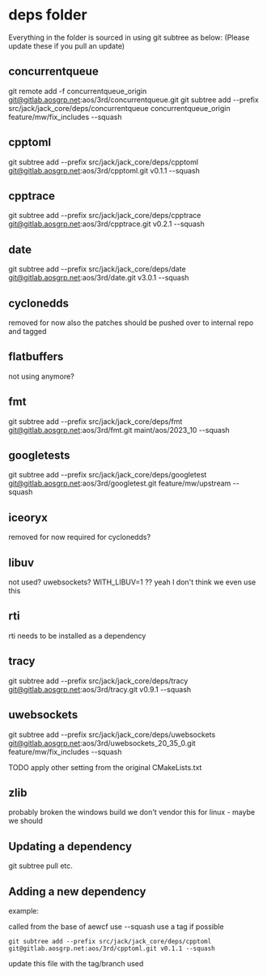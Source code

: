 # deps folder

Everything in the folder is sourced in using git subtree as below:
(Please update these if you pull an update)

## concurrentqueue
git remote add -f concurrentqueue_origin git@gitlab.aosgrp.net:aos/3rd/concurrentqueue.git
git subtree add --prefix src/jack/jack_core/deps/concurrentqueue concurrentqueue_origin feature/mw/fix_includes --squash

## cpptoml
git subtree add --prefix src/jack/jack_core/deps/cpptoml git@gitlab.aosgrp.net:aos/3rd/cpptoml.git v0.1.1 --squash

## cpptrace
git subtree add --prefix src/jack/jack_core/deps/cpptrace git@gitlab.aosgrp.net:aos/3rd/cpptrace.git v0.2.1 --squash

## date
git subtree add --prefix src/jack/jack_core/deps/date git@gitlab.aosgrp.net:aos/3rd/date.git v3.0.1 --squash

## cyclonedds
removed for now
also the patches should be pushed over to internal repo and tagged

## flatbuffers
not using anymore?

## fmt
git subtree add --prefix src/jack/jack_core/deps/fmt git@gitlab.aosgrp.net:aos/3rd/fmt.git maint/aos/2023_10 --squash

## googletests
git subtree add --prefix src/jack/jack_core/deps/googletest git@gitlab.aosgrp.net:aos/3rd/googletest.git feature/mw/upstream --squash

## iceoryx
removed for now
required for cyclonedds?

## libuv
not used? uwebsockets?
WITH_LIBUV=1 ??
yeah I don't think we even use this

## rti
rti needs to be installed as a dependency

## tracy
git subtree add --prefix src/jack/jack_core/deps/tracy git@gitlab.aosgrp.net:aos/3rd/tracy.git v0.9.1 --squash

## uwebsockets
git subtree add --prefix src/jack/jack_core/deps/uwebsockets git@gitlab.aosgrp.net:aos/3rd/uwebsockets_20_35_0.git feature/mw/fix_includes --squash

TODO apply other setting from the original CMakeLists.txt

## zlib
probably broken the windows build 
we don't vendor this for linux - maybe we should

## Updating a dependency
git subtree pull etc.

## Adding a new dependency

example:

called from the base of aewcf
use --squash
use a tag if possible

```
git subtree add --prefix src/jack/jack_core/deps/cpptoml git@gitlab.aosgrp.net:aos/3rd/cpptoml.git v0.1.1 --squash
```

update this file with the tag/branch used
